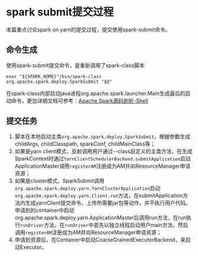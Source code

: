 # spark submit提交过程

本篇重点讨论spark on yarn的提交过程，提交使用spark-submit命令。

## 命令生成

使用spark-submit提交命令，是重新调用了spark-class脚本

```shell
exec "${SPARK_HOME}"/bin/spark-class org.apache.spark.deploy.SparkSubmit "$@"
```

在spark-class内部启动java进程org.apache.spark.launcher.Main生成最后的启动命令，更加详细文档可参考：[Apache Spark源码剖析-Shell](http://www.winseliu.com/blog/2016/05/08/rrc-apache-spark-source-inside-shell/)

## 提交任务

1. 脚本在本地启动主类`org.apache.spark.deploy.SparkSubmit`，根据参数生成childArgs, childClasspath, sparkConf, childMainClass等；
2. 如果是yarn client模式，反射调用用户通过--class自定义的主类方法，在生成SparkContext时通过`YarnClientSchedulerBackend.submitApplication`启动ApplicationMaster调用`registerAM`注册成为AM并向ResourceManager申请资源；
3. 如果是cluster模式，SparkSubmit调用`org.apache.spark.deploy.yarn.YarnClusterApplication`启动`org.apache.spark.deploy.yarn.Client.run`方法，在submitApplication方法内生成yarnClient提交命令、上传所需要jar包等动作，并不执行用户代码。申请到的container中启动org.apache.spark.deploy.yarn.ApplicationMaster后调用run方法，在run执行`runDriver`方法，在`runDriver`中首先以独立线程启动用户main方法，然后调用`registerAM`注册成为AM并向ResourceManager申请资源；
5. 申请到资源后，在Container中启动CoarseGrainedExecutorBackend，来启动Executor。






